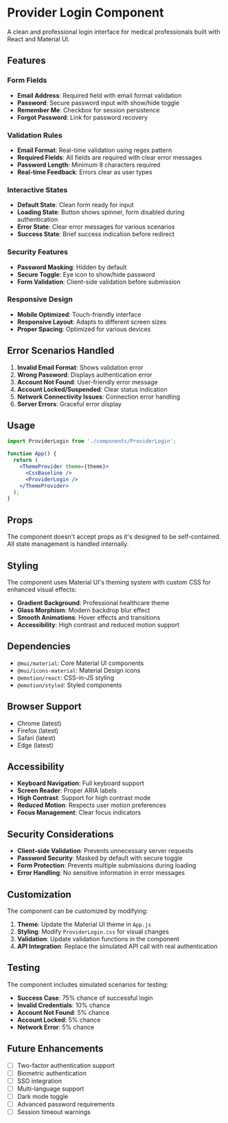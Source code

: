 # Provider Login Component

A clean and professional login interface for medical professionals built with React and Material UI.

## Features

### Form Fields
- **Email Address**: Required field with email format validation
- **Password**: Secure password input with show/hide toggle
- **Remember Me**: Checkbox for session persistence
- **Forgot Password**: Link for password recovery

### Validation Rules
- **Email Format**: Real-time validation using regex pattern
- **Required Fields**: All fields are required with clear error messages
- **Password Length**: Minimum 8 characters required
- **Real-time Feedback**: Errors clear as user types

### Interactive States
- **Default State**: Clean form ready for input
- **Loading State**: Button shows spinner, form disabled during authentication
- **Error State**: Clear error messages for various scenarios
- **Success State**: Brief success indication before redirect

### Security Features
- **Password Masking**: Hidden by default
- **Secure Toggle**: Eye icon to show/hide password
- **Form Validation**: Client-side validation before submission

### Responsive Design
- **Mobile Optimized**: Touch-friendly interface
- **Responsive Layout**: Adapts to different screen sizes
- **Proper Spacing**: Optimized for various devices

## Error Scenarios Handled

1. **Invalid Email Format**: Shows validation error
2. **Wrong Password**: Displays authentication error
3. **Account Not Found**: User-friendly error message
4. **Account Locked/Suspended**: Clear status indication
5. **Network Connectivity Issues**: Connection error handling
6. **Server Errors**: Graceful error display

## Usage

```jsx
import ProviderLogin from './components/ProviderLogin';

function App() {
  return (
    <ThemeProvider theme={theme}>
      <CssBaseline />
      <ProviderLogin />
    </ThemeProvider>
  );
}
```

## Props

The component doesn't accept props as it's designed to be self-contained. All state management is handled internally.

## Styling

The component uses Material UI's theming system with custom CSS for enhanced visual effects:

- **Gradient Background**: Professional healthcare theme
- **Glass Morphism**: Modern backdrop blur effect
- **Smooth Animations**: Hover effects and transitions
- **Accessibility**: High contrast and reduced motion support

## Dependencies

- `@mui/material`: Core Material UI components
- `@mui/icons-material`: Material Design icons
- `@emotion/react`: CSS-in-JS styling
- `@emotion/styled`: Styled components

## Browser Support

- Chrome (latest)
- Firefox (latest)
- Safari (latest)
- Edge (latest)

## Accessibility

- **Keyboard Navigation**: Full keyboard support
- **Screen Reader**: Proper ARIA labels
- **High Contrast**: Support for high contrast mode
- **Reduced Motion**: Respects user motion preferences
- **Focus Management**: Clear focus indicators

## Security Considerations

- **Client-side Validation**: Prevents unnecessary server requests
- **Password Security**: Masked by default with secure toggle
- **Form Protection**: Prevents multiple submissions during loading
- **Error Handling**: No sensitive information in error messages

## Customization

The component can be customized by modifying:

1. **Theme**: Update the Material UI theme in `App.js`
2. **Styling**: Modify `ProviderLogin.css` for visual changes
3. **Validation**: Update validation functions in the component
4. **API Integration**: Replace the simulated API call with real authentication

## Testing

The component includes simulated scenarios for testing:

- **Success Case**: 75% chance of successful login
- **Invalid Credentials**: 10% chance
- **Account Not Found**: 5% chance
- **Account Locked**: 5% chance
- **Network Error**: 5% chance

## Future Enhancements

- [ ] Two-factor authentication support
- [ ] Biometric authentication
- [ ] SSO integration
- [ ] Multi-language support
- [ ] Dark mode toggle
- [ ] Advanced password requirements
- [ ] Session timeout warnings 